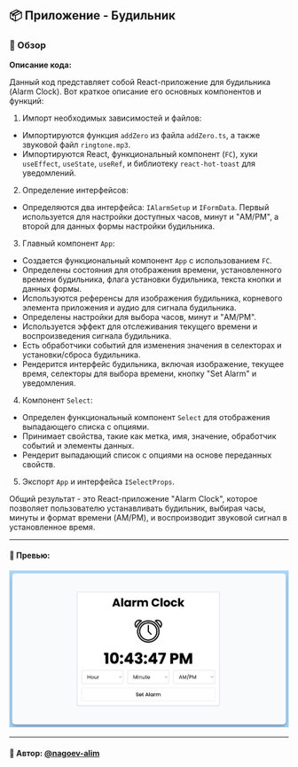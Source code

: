 ## 📦 Приложение - Будильник

### 🚀 Обзор
**Описание кода:**

Данный код представляет собой React-приложение для будильника (Alarm Clock). Вот краткое описание его основных компонентов и функций:

1. Импорт необходимых зависимостей и файлов:
  - Импортируются функция `addZero` из файла `addZero.ts`, а также звуковой файл `ringtone.mp3`.
  - Импортируются React, функциональный компонент (`FC`), хуки `useEffect`, `useState`, `useRef`, и библиотеку `react-hot-toast` для уведомлений.

2. Определение интерфейсов:
  - Определяются два интерфейса: `IAlarmSetup` и `IFormData`. Первый используется для настройки доступных часов, минут и "AM/PM", а второй для данных формы настройки будильника.

3. Главный компонент `App`:
  - Создается функциональный компонент `App` с использованием `FC`.
  - Определены состояния для отображения времени, установленного времени будильника, флага установки будильника, текста кнопки и данных формы.
  - Используются референсы для изображения будильника, корневого элемента приложения и аудио для сигнала будильника.
  - Определены настройки для выбора часов, минут и "AM/PM".
  - Используется эффект для отслеживания текущего времени и воспроизведения сигнала будильника.
  - Есть обработчики событий для изменения значения в селекторах и установки/сброса будильника.
  - Рендерится интерфейс будильника, включая изображение, текущее время, селекторы для выбора времени, кнопку "Set Alarm" и уведомления.

4. Компонент `Select`:
  - Определен функциональный компонент `Select` для отображения выпадающего списка с опциями.
  - Принимает свойства, такие как метка, имя, значение, обработчик событий и элементы данных.
  - Рендерит выпадающий список с опциями на основе переданных свойств.

5. Экспорт `App` и интерфейса `ISelectProps`.

Общий результат - это React-приложение "Alarm Clock", которое позволяет пользователю устанавливать будильник, выбирая часы, минуты и формат времени (AM/PM), и воспроизводит звуковой сигнал в установленное время.

---
#### 🌄 Превью:
![Превью](public/images/preview.jpg)


-----
#### 🙌 Автор: [@nagoev-alim](https://github.com/nagoev-alim)

